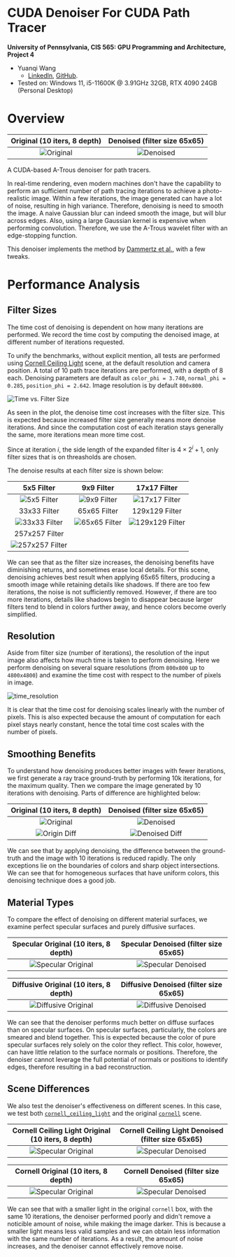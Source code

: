 CUDA Denoiser For CUDA Path Tracer
==================================

**University of Pennsylvania, CIS 565: GPU Programming and Architecture, Project 4**

* Yuanqi Wang
  * [LinkedIn](https://www.linkedin.com/in/yuanqi-wang-414b26106/), [GitHub](https://github.com/plasmas).
* Tested on: Windows 11, i5-11600K @ 3.91GHz 32GB, RTX 4090 24GB (Personal Desktop)

# Overview

Original (10 iters, 8 depth)   |  Denoised (filter size 65x65)
:-------------------------:|:-------------------------:
![Original](./img/original.png)  |  ![Denoised](./img/denoised_65x65.png)

A CUDA-based A-Trous denoiser for path tracers.

In real-time rendering, even modern machines don't have the capability to perform an sufficient number of path tracing iterations to achieve a photo-realistic image. Within a few iterations, the image generated can have a lot of noise, resulting in high variance. Therefore, denoising is need to smooth the image. A naive Gaussian blur can indeed smooth the image, but will blur across edges. Also, using a large Gaussian kernel is expensive when performing convolution. Therefore, we use the A-Trous wavelet filter with an edge-stopping function.

This denoiser implements the method by [Dammertz et al.](https://jo.dreggn.org/home/2010_atrous.pdf), with a few tweaks.

# Performance Analysis

## Filter Sizes

The time cost of denoising is dependent on how many iterations are performed. We record the time cost by computing the denoised image, at different number of iterations requested.

To unify the benchmarks, without explicit mention, all tests are performed using [Cornell Ceiling Light](scenes\cornell_ceiling_light.txt) scene, at the default resolution and camera position. A total of 10 path trace iterations are performed, with a depth of 8 each. Denoising parameters are default as `color_phi = 3.740`, `normal_phi = 0.285`, `position_phi = 2.642`. Image resolution is by default `800x800`.

![Time vs. Filter Size](./img/time_filtersize.svg)

As seen in the plot, the denoise time cost increases with the filter size. This is expected because increased filter size generally means more denoise iterations. And since the computation cost of each iteration stays generally the same, more iterations mean more time cost.

Since at iteration $i$, the side length of the expanded filter is $4 \times 2^i + 1$, only filter sizes that is on threasholds are chosen.

The denoise results at each filter size is shown below:

5x5 Filter   |  9x9 Filter | 17x17 Filter
:-------------------------:|:-------------------------:|:------------------:
![5x5 Filter](./img/filter5.png)  |  ![9x9 Filter](./img/filter9.png) | ![17x17 Filter](./img/filter17.png)
33x33 Filter   |  65x65 Filter | 129x129 Filter
![33x33 Filter](./img/filter33.png)  |  ![65x65 Filter](./img/filter65.png) | ![129x129 Filter](./img/filter129.png)
257x257 Filter |
![257x257 Filter](./img/filter267.png) |

We can see that as the filter size increases, the denoising benefits have diminishing returns, and sometimes erase local details. For this scene, denoising achieves best result when applying 65x65 filters, producing a smooth image while retaining details like shadows. If there are too few iterations, the noise is not sufficiently removed. However, if there are too more iterations, details like shadows begin to disappear because larger filters tend to blend in colors further away, and hence colors become overly simplified.

## Resolution

Aside from filter size (number of iterations), the resolution of the input image also affects how much time is taken to perform denoising. Here we perform denoising on several square resolutions (from `800x800` up to `4800x4800`) and examine the time cost with respect to the number of pixels in image.

![time_resolution](./img/time_resolution.svg)

It is clear that the time cost for denoising scales linearly with the number of pixels. This is also expected because the amount of computation for each pixel stays nearly constant, hence the total time cost scales with the number of pixels.

## Smoothing Benefits

To understand how denoising produces better images with fewer iterations, we first generate a ray trace ground-truth by performing 10k iterations, for the maximum quality. Then we compare the image generated by 10 iterations with denoising. Parts of difference are highlighted below:

Original (10 iters, 8 depth)   |  Denoised (filter size 65x65)
:-------------------------:|:-------------------------:
![Original](./img/iter10_no_denoise.png)  |  ![Denoised](./img/iter10_denoise.png)
![Origin Diff](./img/diff_no_denoise.png)  |  ![Denoised Diff](./img/diff_denoise.png)

We can see that by applying denoising, the difference between the ground-truth and the image with 10 iterations is reduced rapidly. The only exceptions lie on the boundaries of colors and sharp object intersections. We can see that for homogeneous surfaces that have uniform colors, this denoising technique does a good job.

## Material Types

To compare the effect of denoising on different material surfaces, we examine perfect specular surfaces and purely diffusive surfaces.

Specular Original (10 iters, 8 depth)   |  Specular Denoised (filter size 65x65)
:-------------------------:|:-------------------------:
![Specular Original](./img/iter10_no_denoise.png)  |  ![Specular Denoised](./img/iter10_denoise.png)

Diffusive Original (10 iters, 8 depth)   |  Diffusive Denoised (filter size 65x65)
:-------------------------:|:-------------------------:
![Diffusive Original](./img/diffuse_no_denoise.png)  |  ![Diffusive Denoised](./img/diffuse_denoised.png)

We can see that the denoiser performs much better on diffuse surfaces than on specular surfaces. On specular surfaces, particularly, the colors are smeared and blend together. This is expected because the color of pure specular surfaces rely solely on the color they reflect. This color, however, can have little relation to the surface normals or positions. Therefore, the denoiser cannot leverage the full potential of normals or positions to identify edges, therefore resulting in a bad reconstruction.

## Scene Differences

We also test the denoiser's effectiveness on different scenes. In this case, we test both [`cornell_ceiling_light`](.\scenes\cornell_ceiling_light.txt) and the original [`cornell`](.\scenes\cornell.txt) scene.

Cornell Ceiling Light Original (10 iters, 8 depth)   |  Cornell Ceiling Light Denoised (filter size 65x65)
:-------------------------:|:-------------------------:
![Specular Original](./img/iter10_no_denoise.png)  |  ![Specular Denoised](./img/iter10_denoise.png)

Cornell Original (10 iters, 8 depth)   |  Cornell Denoised (filter size 65x65)
:-------------------------:|:-------------------------:
![Specular Original](./img/cornell_no_denoise.png)  |  ![Specular Denoised](./img/cornell_denoise.png)

We can see that with a smaller light in the original `cornell` box, with the same 10 iterations, the denoiser performed poorly and didn't remove a noticible amount of noise, while making the image darker. This is because a smaller light means less valid samples and we can obtain less information with the same number of iterations. As a result, the amount of noise increases, and the denoiser cannot effectively remove noise.